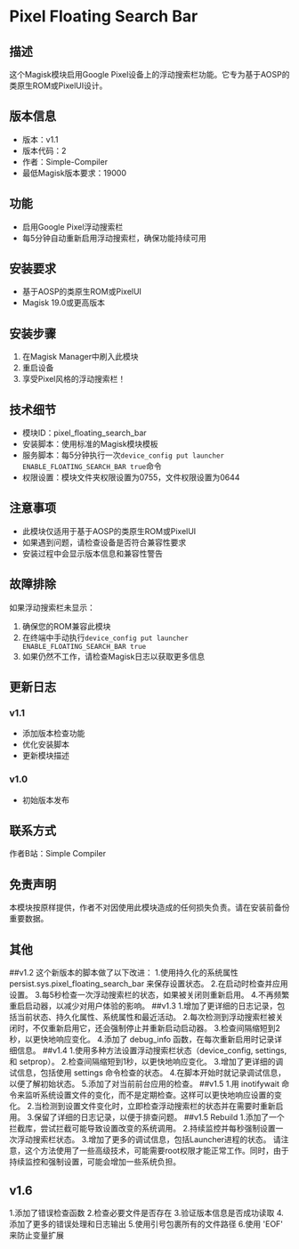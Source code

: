 # Pixel Floating Search Bar

## 描述
这个Magisk模块启用Google Pixel设备上的浮动搜索栏功能。它专为基于AOSP的类原生ROM或PixelUI设计。

## 版本信息
- 版本：v1.1
- 版本代码：2
- 作者：Simple-Compiler
- 最低Magisk版本要求：19000

## 功能
- 启用Google Pixel浮动搜索栏
- 每5分钟自动重新启用浮动搜索栏，确保功能持续可用

## 安装要求
- 基于AOSP的类原生ROM或PixelUI
- Magisk 19.0或更高版本

## 安装步骤
1. 在Magisk Manager中刷入此模块
2. 重启设备
3. 享受Pixel风格的浮动搜索栏！

## 技术细节
- 模块ID：pixel_floating_search_bar
- 安装脚本：使用标准的Magisk模块模板
- 服务脚本：每5分钟执行一次`device_config put launcher ENABLE_FLOATING_SEARCH_BAR true`命令
- 权限设置：模块文件夹权限设置为0755，文件权限设置为0644

## 注意事项
- 此模块仅适用于基于AOSP的类原生ROM或PixelUI
- 如果遇到问题，请检查设备是否符合兼容性要求
- 安装过程中会显示版本信息和兼容性警告

## 故障排除
如果浮动搜索栏未显示：
1. 确保您的ROM兼容此模块
2. 在终端中手动执行`device_config put launcher ENABLE_FLOATING_SEARCH_BAR true`
3. 如果仍然不工作，请检查Magisk日志以获取更多信息

## 更新日志
### v1.1
- 添加版本检查功能
- 优化安装脚本
- 更新模块描述

### v1.0
- 初始版本发布

## 联系方式
作者B站：Simple Compiler


## 免责声明
本模块按原样提供，作者不对因使用此模块造成的任何损失负责。请在安装前备份重要数据。


## 其他
##v1.2
这个新版本的脚本做了以下改进：
1.使用持久化的系统属性 persist.sys.pixel_floating_search_bar 来保存设置状态。
2.在启动时检查并应用设置。
3.每5秒检查一次浮动搜索栏的状态，如果被关闭则重新启用。
4.不再频繁重启启动器，以减少对用户体验的影响。
##v1.3
1.增加了更详细的日志记录，包括当前状态、持久化属性、系统属性和最近活动。
2.每次检测到浮动搜索栏被关闭时，不仅重新启用它，还会强制停止并重新启动启动器。
3.检查间隔缩短到2秒，以更快地响应变化。
4.添加了 debug_info 函数，在每次重新启用时记录详细信息。
##v1.4
1.使用多种方法设置浮动搜索栏状态（device_config, settings, 和 setprop）。
2.检查间隔缩短到1秒，以更快地响应变化。
3.增加了更详细的调试信息，包括使用 settings 命令检查的状态。
4.在脚本开始时就记录调试信息，以便了解初始状态。
5.添加了对当前前台应用的检查。
##v1.5
1.用 inotifywait 命令来监听系统设置文件的变化，而不是定期检查。这样可以更快地响应设置的变化。
2.当检测到设置文件变化时，立即检查浮动搜索栏的状态并在需要时重新启用。
3.保留了详细的日志记录，以便于排查问题。
##v1.5 Rebuild
1.添加了一个拦截库，尝试拦截可能导致设置改变的系统调用。
2.持续监控并每秒强制设置一次浮动搜索栏状态。
3.增加了更多的调试信息，包括Launcher进程的状态。
请注意，这个方法使用了一些高级技术，可能需要root权限才能正常工作。同时，由于持续监控和强制设置，可能会增加一些系统负担。

## v1.6 
1.添加了错误检查函数
2.检查必要文件是否存在
3.验证版本信息是否成功读取
4. 添加了更多的错误处理和日志输出
5.使用引号包裹所有的文件路径
6.使用 'EOF' 来防止变量扩展
